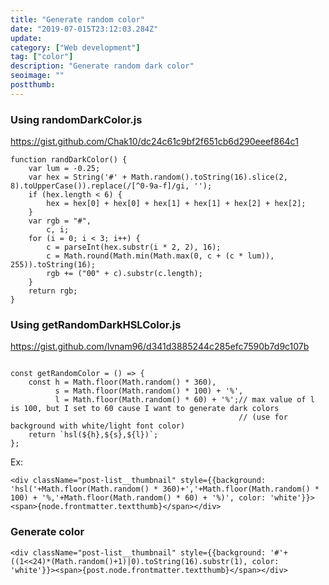 ```yaml
---
title: "Generate random color"
date: "2019-07-015T23:12:03.284Z"
update: 
category: ["Web development"]
tag: ["color"]
description: "Generate random dark color"
seoimage: ""
postthumb: 
---
```


### Using randomDarkColor.js 

https://gist.github.com/Chak10/dc24c61c9bf2f651cb6d290eeef864c1

```
function randDarkColor() {
    var lum = -0.25;
    var hex = String('#' + Math.random().toString(16).slice(2, 8).toUpperCase()).replace(/[^0-9a-f]/gi, '');
    if (hex.length < 6) {
        hex = hex[0] + hex[0] + hex[1] + hex[1] + hex[2] + hex[2];
    }
    var rgb = "#",
        c, i;
    for (i = 0; i < 3; i++) {
        c = parseInt(hex.substr(i * 2, 2), 16);
        c = Math.round(Math.min(Math.max(0, c + (c * lum)), 255)).toString(16);
        rgb += ("00" + c).substr(c.length);
    }
    return rgb;
}
```

### Using getRandomDarkHSLColor.js

https://gist.github.com/lvnam96/d341d3885244c285efc7590b7d9c107b

```

const getRandomColor = () => {
    const h = Math.floor(Math.random() * 360),
          s = Math.floor(Math.random() * 100) + '%',
          l = Math.floor(Math.random() * 60) + '%';// max value of l is 100, but I set to 60 cause I want to generate dark colors
                                                   // (use for background with white/light font color)
    return `hsl(${h},${s},${l})`;
};
```

Ex:
```
<div className="post-list__thumbnail" style={{background: 'hsl('+Math.floor(Math.random() * 360)+','+Math.floor(Math.random() * 100) + '%,'+Math.floor(Math.random() * 60) + '%)', color: 'white'}}><span>{node.frontmatter.textthumb}</span></div>
```

### Generate color

```
<div className="post-list__thumbnail" style={{background: '#'+((1<<24)*(Math.random()+1)|0).toString(16).substr(1), color: 'white'}}><span>{post.node.frontmatter.textthumb}</span></div>
```